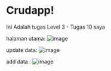 # Crudapp!

Ini Adalah tugas Level 3 - Tugas 10 saya 

halaman utama:
![image](https://user-images.githubusercontent.com/127754550/226729399-72d9fdbb-ebb5-4210-9cd7-efddd12f4447.png)

update data:
![image](https://user-images.githubusercontent.com/127754550/226730804-347b40fb-a42f-43f3-a66e-27ba82e101d3.png)

add data :
![image](https://user-images.githubusercontent.com/127754550/226730966-82986e5d-9d32-4419-a899-52f059931199.png)

